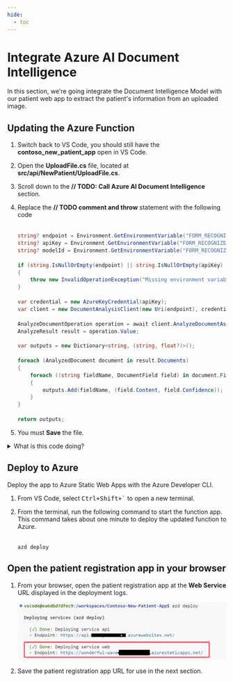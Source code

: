 ```yaml
---
hide:
  - toc
---
```


# Integrate Azure AI Document Intelligence

In this section, we're going integrate the Document Intelligence Model with our patient web app to extract the patient's information from an uploaded image.

## Updating the Azure Function

1. Switch back to VS Code, you should still have the **contoso_new_patient_app** open in VS Code.
1. Open the **UploadFile.cs** file, located at **src/api/NewPatient/UploadFile.cs**.
1. Scroll down to the **// TODO: Call Azure AI Document Intelligence** section.
1. Replace the **// TODO comment and throw** statement with the following code

    ```csharp

    string? endpoint = Environment.GetEnvironmentVariable("FORM_RECOGNIZER_ENDPOINT");
    string? apiKey = Environment.GetEnvironmentVariable("FORM_RECOGNIZER_API_KEY");
    string? modelId = Environment.GetEnvironmentVariable("FORM_RECOGNIZER_MODEL_ID");

    if (string.IsNullOrEmpty(endpoint) || string.IsNullOrEmpty(apiKey) || string.IsNullOrEmpty(modelId))
    {
        throw new InvalidOperationException("Missing environment variables");
    }

    var credential = new AzureKeyCredential(apiKey);
    var client = new DocumentAnalysisClient(new Uri(endpoint), credential);

    AnalyzeDocumentOperation operation = await client.AnalyzeDocumentAsync(WaitUntil.Completed, modelId, file.OpenReadStream());
    AnalyzeResult result = operation.Value;

    var outputs = new Dictionary<string, (string, float?)>();

    foreach (AnalyzedDocument document in result.Documents)
    {
        foreach ((string fieldName, DocumentField field) in document.Fields)
        {
            outputs.Add(fieldName, (field.Content, field.Confidence));
        }
    }

    return outputs;

    ```

1. You must **Save** the file.

<details>
<summary>What is this code doing?</summary>

Let's take some time to understand what this code is doing by breaking it down piece by piece.

```csharp
string? endpoint = Environment.GetEnvironmentVariable("FORM_RECOGNIZER_ENDPOINT");
string? apiKey = Environment.GetEnvironmentVariable("FORM_RECOGNIZER_API_KEY");
string? modelId = Environment.GetEnvironmentVariable("FORM_RECOGNIZER_MODEL_ID");

if (string.IsNullOrEmpty(endpoint) || string.IsNullOrEmpty(apiKey) || string.IsNullOrEmpty(modelId))
{
    throw new InvalidOperationException("Missing environment variables");
}
```

This first piece of code is retrieving the environment variables that contain the keys and other secret information for Azure AI Document Intelligence, avoiding us from hard-coding them into the code. We've also got some **null** checking, to ensure that we have set the values.

```csharp
var credential = new AzureKeyCredential(apiKey);
var client = new DocumentAnalysisClient(new Uri(endpoint), credential);
```

Here, we're creating the connection to Document Intelligence using the endpoint and API key.

```csharp
AnalyzeDocumentOperation operation = await client.AnalyzeDocumentAsync(WaitUntil.Completed, modelId, file.OpenReadStream());
AnalyzeResult result = operation.Value;

var outputs = new Dictionary<string, (string, float?)>();

foreach (AnalyzedDocument document in result.Documents)
{
    foreach ((string fieldName, DocumentField field) in document.Fields)
    {
        outputs.Add(fieldName, (field.Content, field.Confidence));
    }
}

return outputs;
```

Lastly, we'll call Azure AI Document Intelligence, telling it which image we want to analyze and what trained model to use for that. When the result comes back, we'll loop through the fields that were found and return them as a dictionary, which will later be stored in Cosmos DB.

</details>

## Deploy to Azure

Deploy the app to Azure Static Web Apps with the Azure Developer CLI.

1. From VS Code, select <kbd>Ctrl+Shift+`</kbd> to open a new terminal.
1. From the terminal, run the following command to start the function app. This command takes about one minute to deploy the updated function to Azure.

   ```Shell

   azd deploy
   
   ```

## Open the patient registration app in your browser

1. From your browser, open the patient registration app at the **Web Service** URL displayed in the deployment logs.

   ![](./img/select-web-service-url.png)

2. Save the patient registration app URL for use in the next section.
